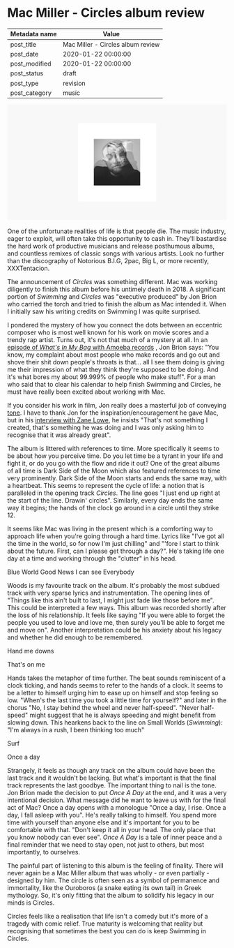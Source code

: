 # Mac Miller - Circles album review

| Metadata name | Value                           |
| ------------- | ------------------------------- |
| post_title | Mac Miller - Circles album review |
| post_date | 2020-01-22 00:00:00 |
| post_modified | 2020-01-22 00:00:00 |
| post_status | draft |
| post_type | revision |
| post_category | music |

![Circles album cover](/blog-posts/images/circles-splash.jpg)

One of the unfortunate realities of life is that people die. The music industry,
eager to exploit, will often take this opportunity to cash in. They'll
bastardise the hard work of productive musicians and release
posthumous albums, and countless remixes of classic songs with various artists.
Look no further than the discography of Notorious B.I.G, 2pac, Big L, or more recently, XXXTentacion.

The announcement of _Circles_ was something different. Mac was working diligently
to finish this album before his untimely death in 2018. A significant portion of _Swimming_
and _Circles_ was "executive produced" by Jon Brion who carried the torch and tried to finish
the album as Mac intended it. When I initially saw his writing credits on Swimming I 
was quite surprised. 

I pondered the mystery of how you connect the dots between an eccentric composer who is most 
well known for his work on movie scores and a trendy rap artist. Turns out, it's not that
much of a mystery at all. In an [episode of _What's In My Bag_ with Amoeba records](https://youtu.be/qnhbHFgagIM)
, Jon Brion says: "You know, my complaint about most people who make records and go out and 
shove their shit down people's throats is that... all I see them doing is giving me their 
impression of what they think they're supposed to be doing. And it's what bores my about 
99.999% of people who make stuff". For a man who said that to clear his calendar to 
help finish Swimming and Circles, he must have really been excited about working with
Mac.    

If you consider his work in film, Jon really does a masterful job of
conveying [tone](https://youtu.be/OftqMORxGCE?list=TLPQMjEwMTIwMjAAvHm6l06TAg&t=96). 
I have to thank Jon for the inspiration/encouragement he gave Mac, but in his 
[interview with Zane Lowe](https://youtu.be/faEKDnNXt4o), he insists 
"That's not something I created, that's something he was doing and I was only 
asking him to recognise that it was already great".

The album is littered with references to time. More specifically it seems to be about how you perceive time.
Do you let time be a tyrant in your life and fight it, or do you go with the flow and ride it out?
One of the great albums of all time is Dark Side of the Moon which also featured references to time 
very prominently. Dark Side of the Moon starts and ends the same way, with a heartbeat. This seems to
represent the cycle of life: a notion that is paralleled in the opening track _Circles_. The line goes
"I just end up right at the start of the line. Drawin' circles". Similarly, every day ends 
the same way it begins; the hands of the clock go around in a circle until they strike 12. 

It seems like Mac was living in the present which is a comforting way to approach life when you're going 
through a hard time. Lyrics like "I've got all the time in the world, so for now I'm just chilling" 
and "'fore I start to think about the future. First, can I please get through a day?". He's taking life 
one day at a time and working through the "clutter" in his head.

Blue World
Good News
I can see
Everybody

Woods is my favourite track on the album. It's probably the most subdued track with very sparse lyrics and 
instrumentation. The opening lines of "Things like this ain't built to last, I might just fade like those
before me". This could be interpreted a few ways. This album was recorded shortly after the loss of his 
 relationship. It feels like saying "If you were able to forget the people you used to love and love
 me, then surely you'll be able to forget me and move on". Another interpretation could be his anxiety 
 about his legacy and whether he did enough to be remembered. 
 
Hand me downs

That's on me

Hands takes the metaphor of time further. The beat sounds reminiscent of a clock ticking, and hands 
seems to refer to the hands of a clock. It seems to be a letter to himself urging him to ease up
on himself and stop feeling so low. "When's the last time you took a little time for yourself?" 
and later in the chorus "No, I stay behind the wheel and never half-speed". "Never half-speed" 
might suggest that he is always speeding and might benefit from slowing down. This hearkens back to 
the line on Small Worlds (_Swimming_): "I'm always in a rush, I been thinking too much"

Surf

Once a day

Strangely, it feels as though any track on the album could have been the last track and it wouldn't
be lacking. But what's important is that the final track represents the last goodbye. The important
thing to nail is the tone. Jon Brion made the decision to put _Once A Day_ at the end, and it 
was a very intentional decision. What message did he want to leave us with for the final act of Mac?
Once a day opens with a monologue "Once a day, I rise. Once a day, I fall asleep with you". He's 
really talking to himself. You spend more time with yourself than anyone else and it's important 
for you to be comfortable with that. "Don't keep it all in your head. The only place that you know nobody
can ever see". _Once A Day_ is a tale of inner peace and a final reminder that we need to stay 
open, not just to others, but most importantly, to ourselves. 

The painful part of listening to this album is the feeling of finality.
There will never again be a Mac Miller album that was wholly - or even
partially - designed by him.
The circle is often seen as a symbol of permanence and immortality, like
the Ouroboros (a snake eating its own tail) in Greek mythology. So, it's only
fitting that the album to solidify his legacy in our minds is Circles.

Circles feels like a realisation that life isn't a comedy but it's more
of a tragedy with comic relief. True maturity is welcoming that reality
but recognising that sometimes the best you can do is keep Swimming in Circles.
